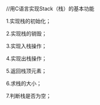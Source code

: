 //用C语言实现Stack（栈）的基本功能

1.实现栈的初始化；

2.实现栈的销毁；

3.实现入栈操作；

4.实现出栈操作；

5.返回栈顶元素；

6.求栈的大小；

7.判断栈是否为空；
